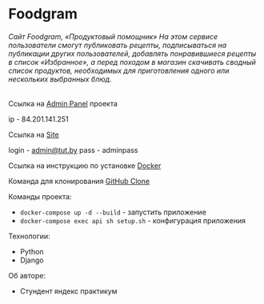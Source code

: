 # Foodgram
###### Cайт Foodgram, «Продуктовый помощник» На этом сервисе пользователи смогут публиковать рецепты, подписываться на публикации других пользователей, добавлять понравившиеся рецепты в список «Избранное», а перед походом в магазин скачивать сводный список продуктов, необходимых для приготовления одного или нескольких выбранных блюд.

Ссылка на [Admin Panel](http://84.201.141.251/admin) проекта

ip - 84.201.141.251

Ссылка на [Site](http://84.201.141.251)

login - admin@tut.by pass - adminpass

Ссылка на инструкцию по установке [Docker](https://docs.docker.com/engine/install/ubuntu/)

Команда для клонирования [GitHub Clone](https://docs.github.com/en/github/creating-cloning-and-archiving-repositories/cloning-a-repository-from-github/cloning-a-repository)

Команды проекта:
* <code>docker-compose up -d --build</code> - запустить приложение
* <code>docker-compose exec api sh setup.sh</code> - конфигурация приложения

Технологии:
* Python
* Django

Об авторе:
* Стундент яндекс практикум